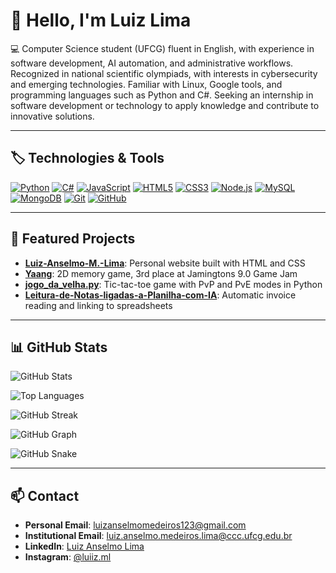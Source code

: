 # 👋 Hello, I'm Luiz Lima

💻 Computer Science student (UFCG) fluent in English, with experience in software development, AI automation, and administrative workflows. Recognized in national scientific olympiads, with interests in cybersecurity and emerging technologies. Familiar with Linux, Google tools, and programming languages such as Python and C#. Seeking an internship in software development or technology to apply knowledge and contribute to innovative solutions.

---

## 🏷️ Technologies & Tools

[![Python](https://img.shields.io/badge/Python-3776AB?style=for-the-badge&logo=python&logoColor=white)]()
[![C#](https://img.shields.io/badge/C%23-239120?style=for-the-badge&logo=c-sharp&logoColor=white)]()
[![JavaScript](https://img.shields.io/badge/JavaScript-F7DF1E?style=for-the-badge&logo=javascript&logoColor=black)]()
[![HTML5](https://img.shields.io/badge/HTML5-E34F26?style=for-the-badge&logo=html5&logoColor=white)]()
[![CSS3](https://img.shields.io/badge/CSS3-1572B6?style=for-the-badge&logo=css3&logoColor=white)]()
[![Node.js](https://img.shields.io/badge/Node.js-339933?style=for-the-badge&logo=nodedotjs&logoColor=white)]()
[![MySQL](https://img.shields.io/badge/MySQL-4479A1?style=for-the-badge&logo=mysql&logoColor=white)]()
[![MongoDB](https://img.shields.io/badge/MongoDB-47A248?style=for-the-badge&logo=mongodb&logoColor=white)]()
[![Git](https://img.shields.io/badge/Git-F05032?style=for-the-badge&logo=git&logoColor=white)]()
[![GitHub](https://img.shields.io/badge/GitHub-181717?style=for-the-badge&logo=github&logoColor=white)]()

---

## 📂 Featured Projects

- **[Luiz-Anselmo-M.-Lima](https://github.com/luizmlima/Luiz-Anselmo-M.-Lima)**: Personal website built with HTML and CSS  
- **[Yaang](https://github.com/Dans1997/Yaang)**: 2D memory game, 3rd place at Jamingtons 9.0 Game Jam  
- **[jogo_da_velha.py](https://github.com/luizmlima/jogo_da_velha.py)**: Tic-tac-toe game with PvP and PvE modes in Python  
- **[Leitura-de-Notas-ligadas-a-Planilha-com-IA](https://github.com/luizmlima/Leitura-de-Notas-ligadas-a-Planilha-com-IA)**: Automatic invoice reading and linking to spreadsheets  

---

## 📊 GitHub Stats

![GitHub Stats](https://github-readme-stats.vercel.app/api?username=luizmlima&show_icons=true&theme=radical)

![Top Languages](https://github-readme-stats.vercel.app/api/top-langs/?username=luizmlima&layout=compact&theme=radical)

![GitHub Streak](https://github-readme-streak-stats.herokuapp.com/?user=luizmlima&theme=radical)

![GitHub Graph](https://github-readme-activity-graph.vercel.app/graph?username=luizmlima&theme=radical&hide_border=true)

![GitHub Snake](https://activity-graph.herokuapp.com/graph?username=luizmlima&theme=react-dark)

---

## 📫 Contact

- **Personal Email**: [luizanselmomedeiros123@gmail.com](mailto:luizanselmomedeiros123@gmail.com)  
- **Institutional Email**: [luiz.anselmo.medeiros.lima@ccc.ufcg.edu.br](mailto:luiz.anselmo.medeiros.lima@ccc.ufcg.edu.br)  
- **LinkedIn**: [Luiz Anselmo Lima](https://www.linkedin.com/in/luiz-anselmo-medeiros-lima/)  
- **Instagram**: [@luiiz.ml](https://www.instagram.com/luiiz.ml)  
